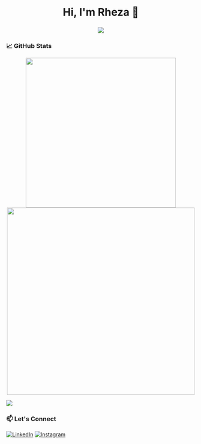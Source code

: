 
<h1 align="center">Hi, I'm Rheza 👋</h1>

<h3 align="center">
  <img src="https://readme-typing-svg.herokuapp.com?font=Fira+Code&size=24&pause=1000&center=true&vCenter=true&width=435&lines=IT+Student;Aspiring+Software+Engineer;With+Code+We+Learn">
</h3>

### 📈 GitHub Stats

<p align="center">
  <img src="https://github-readme-stats.vercel.app/api?username=imZaaa&show_icons=true&theme=tokyonight" width="400"/>
  <img src="https://github-readme-streak-stats.herokuapp.com/?user=imZaaa&theme=tokyonight" width="500"/>
</p>

<a href="https://www.linkedin.com/in/rheza-rifalsya-312125341/" target="_blank">
  <img src="https://img.shields.io/badge/Let's Connect-0077B5?style=for-the-badge&logo=linkedin&logoColor=white" />
</a>


### 📫 Let's Connect

[![LinkedIn](https://img.shields.io/badge/-LinkedIn-blue?style=for-the-badge&logo=linkedin)](https://www.linkedin.com/in/rheza-rifalsya-312125341/)
[![Instagram](https://img.shields.io/badge/-Instagram-red?style=for-the-badge&logo=instagram)](https://instagram.com/zx_zaaa)
